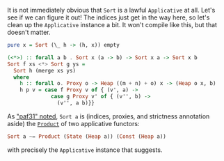 It is not immediately obvious that `Sort` is a lawful `Applicative` at all.
Let's see if we can figure it out! The indices just get in the way here, so
let's clean up the `Applicative` instance a bit. It won't compile like this,
but that doesn't matter.

```haskell
pure x = Sort (\_ h -> (h, x)) empty

(<*>) :: forall a b . Sort x (a -> b) -> Sort x a -> Sort x b
Sort f xs <*> Sort g ys =
  Sort h (merge xs ys)
  where
    h :: forall o. Proxy o -> Heap ((m + n) + o) x -> (Heap o x, b)
    h p v = case f Proxy v of { (v', a) ->
              case g Proxy v' of { (v'', b) ->
                (v'', a b)}}
```

As ["paf31" noted](https://www.reddit.com/r/haskell/comments/63a4ea/fast_total_sorting_of_arbitrary_traversable/dfu4uar/), `Sort a` is (indices, proxies, and strictness annotation aside) the
[`Product`](https://hackage.haskell.org/package/base-4.9.1.0/docs/Data-Functor-Product.html)
of two applicative functors:

```haskell
Sort a ~= Product (State (Heap a)) (Const (Heap a))
```

with precisely the `Applicative` instance that suggests.

